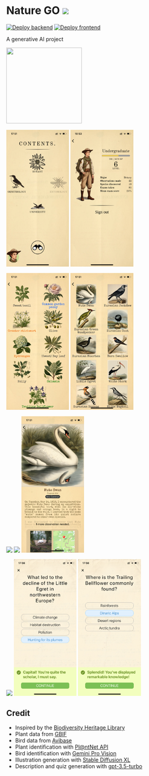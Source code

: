 # Nature GO <img src="https://github.com/eleurent/nature-go/assets/1706935/bef20554-5ed8-44ed-8f0e-dccb9d66620d" height=32>

[![Deploy backend](https://github.com/eleurent/nature-go/actions/workflows/deploy-backend.yml/badge.svg)](https://github.com/eleurent/nature-go/actions/workflows/deploy-backend.yml)
[![Deploy frontend](https://github.com/eleurent/nature-go/actions/workflows/deploy-frontend.yml/badge.svg)](https://github.com/eleurent/nature-go/actions/workflows/deploy-frontend.yml)

A generative AI project

<a href="https://expo.dev/@eleurent/nature-go?serviceType=eas&distribution=expo-go&scheme=exp%2Bnature-go&channel=main">
  <img src="https://qr.expo.dev/eas-update?appScheme=exp&projectId=1b735d98-b598-406c-9235-ab43e10a0755&channel=main&runtimeVersion=exposdk%3A48.0.0&host=u.expo.dev" width="200" height="200">
</a>



<img src="resources/screens/home.png" width="33%"> <img src="resources/screens/profile.png" width="33%">

<img src="resources/screens/species_list_1.png" width="33%"> <img src="resources/screens/species_list_2.png" width="33%">

<img src="resources/screens/species_1.png" width="33%"> <img src="resources/screens/species_2.png" width="33%"> <img src="resources/screens/species_3.png" width="33%">

<img src="resources/screens/quiz_1.png" width="33%"> <img src="resources/screens/quiz_3.png" width="33%"> <img src="resources/screens/quiz_4.png" width="33%">


## Credit

- Inspired by the [Biodiversity Heritage Library](https://www.flickr.com/photos/61021753@N02/)
- Plant data from [GBIF](https://www.gbif.org/)
- Bird data from [Avibase](https://avibase.bsc-eoc.org/avibase.jsp)
- Plant identification with [Pl@ntNet API](https://my.plantnet.org/)
- Bird identification with [Gemini Pro Vision](https://deepmind.google/technologies/gemini/)
- Illustration generation with [Stable Diffusion XL](https://stability.ai/stable-image)
- Description and quiz generation with [gpt-3.5-turbo](https://platform.openai.com)
